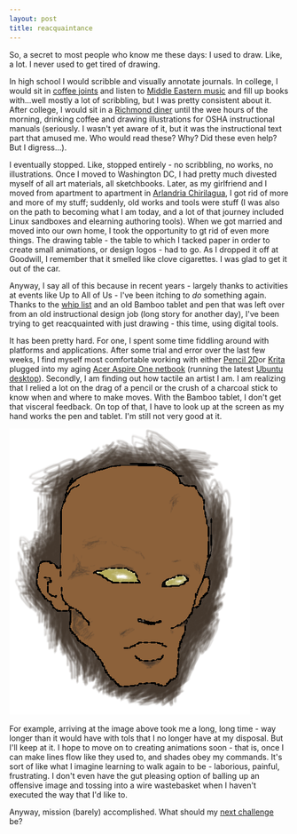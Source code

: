 ```yaml
---
layout: post
title: reacquaintance
---
```


So, a secret to most people who know me these days: I used to draw. Like, a lot. I never used to get tired of drawing. 

In high school I would scribble and visually annotate journals. In college, I would sit in [coffee joints](http://web.wm.edu/so/meridian/) and listen to [Middle Eastern music](http://www.wm.edu/as/music/ensembles/nontraditional/meme/) and fill up books with...well mostly a lot of scribbling, but I was pretty consistent about it. After college, I would sit in a [Richmond diner](http://www.yelp.com/biz/4th-st-cafe-richmond) until the wee hours of the morning, drinking coffee and drawing illustrations for OSHA instructional manuals (seriously. I wasn't yet aware of it, but it was the instructional text part that amused me. Who would read these? Why? Did these even help? But I digress...). 

I eventually stopped. Like, stopped entirely - no scribbling, no works, no illustrations. Once I moved to Washington DC, I had pretty much divested myself of all art materials, all sketchbooks. Later, as my girlfriend and I moved from apartment to apartment in [Arlandria Chirilagua](http://www.apartmentratings.com/va/alexandria/arlandria-chirilagua-housing_703836915122305/), I got rid of more and more of my stuff; suddenly, old works and tools were stuff (I was also on the path to becoming what I am today, and a lot of that journey included Linux sandboxes and elearning authoring tools). When we got married and moved into our own home, I took the opportunity to gt rid of even more things. The drawing table - the table to which I tacked paper in order to create small animations, or design logos - had to go. As I dropped it off at Goodwill, I remember that it smelled like clove cigarettes. I was glad to get it out of the car.

Anyway, I say all of this because in recent years - largely thanks to activities at events like Up to All of Us - I've been itching to _do_ something again. Thanks to the [whip list](http://craigwiggins.github.io/the-whip/) and an old Bamboo tablet and pen that was left over from an old instructional design job (long story for another day), I've been trying to get reacquainted with just drawing - this time, using digital tools.

It has been pretty hard. For one, I spent some time fiddling around with platforms and applications. After some trial and error over the last few weeks, I find myself most comfortable working with either [Pencil 2D](http://www.pencil2d.org/pencil2d/)or [Krita](https://krita.org/) plugged into my aging [Acer Aspire One netbook](http://upload.wikimedia.org/wikipedia/commons/d/de/Acer_Aspire_One_D250.jpg) (running the latest [Ubuntu desktop](http://www.ubuntu.com/download/desktop)). Secondly, I am finding out how tactile an artist I am. I am realizing that I relied a lot on the drag of a pencil or the crush of a charcoal stick to know when and where to make moves. With the Bamboo tablet, I don't get that visceral feedback. On top of that, I have to look up at the screen as my hand works the pen and tablet. I'm still not very good at it.

![my badly drawn version of a Prescient](/images/prescient.png 'my badly drawn version of a Prescient')

For example, arriving at the image above took me a long, long time - way longer than it would have with tols that I no longer have at my disposal. But I'll keep at it. I hope to move on to creating animations soon - that is, once I can make lines flow like they used to, and shades obey my commands. It's sort of like what I imagine learning to walk again to be - laborious, painful, frustrating. I don't even have the gut pleasing option of balling up an offensive image and tossing into a wire wastebasket when I haven't executed the way that I'd like to.

Anyway, mission (barely) accomplished. What should my [next challenge](http://craigwiggins.github.io/the-whip/) be?

